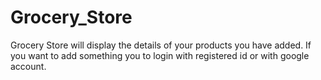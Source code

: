 # Grocery_Store
Grocery Store will display the details of your products you have added. If you want to add something you to login with registered id or with google account.
